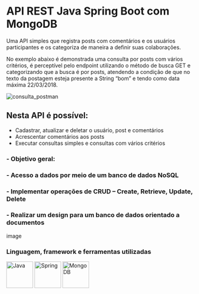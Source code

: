 # API REST Java Spring Boot com MongoDB 

<p>Uma API simples que registra posts com comentários e os usuários participantes e os categoriza de maneira a definir suas colaborações.</p>
<p>No exemplo abaixo é demonstrada uma consulta por posts com vários critérios, é perceptível pelo endpoint utilizando o método de busca GET e categorizando que a busca é por posts, atendendo a condição de que no texto da postagem esteja presente a String “bom” e tendo como data máxima 22/03/2018.</p>

![consulta_postman](https://github.com/LucasRafaell/workshop-spring-boot-mongodb/assets/99283985/7ab35999-15f3-49b3-a408-c49d92888869)
  
## Nesta API é possível:

<ul>
  <li>Cadastrar, atualizar e deletar o usuário, post e comentários</li>
  <li>Acrescentar comentários aos posts</li>
  <li>Executar consultas simples e consultas com vários critérios</li>
</ul>

### - Objetivo geral: 

### - Acesso a dados por meio de um banco de dados NoSQL
  
### - Implementar operações de CRUD – Create, Retrieve, Update, Delete

### - Realizar um design para um banco de dados orientado a documentos
  image
  
### Linguagem, framework e ferramentas utilizadas
<div style="display: inline_block">
  <img align="center" alt="Java" height="70" width="70"
  src="https://cdn.jsdelivr.net/gh/devicons/devicon/icons/java/java-original-wordmark.svg" />
  <img align="center" alt="Spring" height="70" width="70"
  src="https://cdn.jsdelivr.net/gh/devicons/devicon/icons/spring/spring-original-wordmark.svg" />  
  <img align="center" alt="MongoDB" height="70" width="70"
  src="https://cdn.jsdelivr.net/gh/devicons/devicon/icons/mongodb/mongodb-original-wordmark.svg" />     
</div>
  
  

